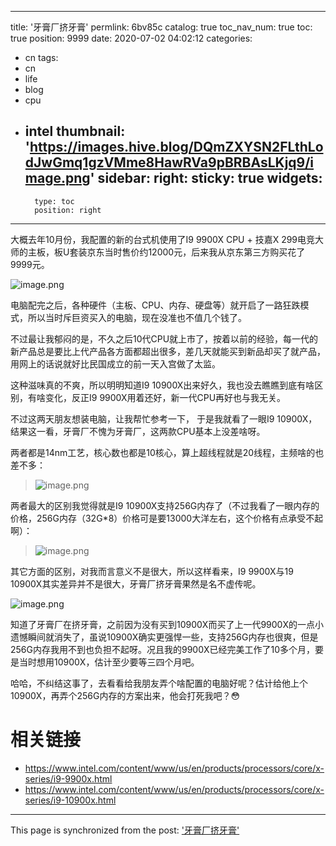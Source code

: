 
---
title: '牙膏厂挤牙膏'
permlink: 6bv85c
catalog: true
toc_nav_num: true
toc: true
position: 9999
date: 2020-07-02 04:02:12
categories:
- cn
tags:
- cn
- life
- blog
- cpu
- intel
thumbnail: 'https://images.hive.blog/DQmZXYSN2FLthLodJwGmq1gzVMme8HawRVa9pBRBAsLKjq9/image.png'
sidebar:
    right:
        sticky: true
widgets:
    -
        type: toc
        position: right
---


大概去年10月份，我配置的新的台式机使用了I9 9900X CPU + 技嘉X 299电竞大师的主板，板U套装京东当时售价约12000元，后来我从京东第三方购买花了9999元。


![image.png](https://images.hive.blog/DQmZXYSN2FLthLodJwGmq1gzVMme8HawRVa9pBRBAsLKjq9/image.png)


电脑配完之后，各种硬件（主板、CPU、内存、硬盘等）就开启了一路狂跌模式，所以当时斥巨资买入的电脑，现在没准也不值几个钱了。

不过最让我郁闷的是，不久之后10代CPU就上市了，按着以前的经验，每一代的新产品总是要比上代产品各方面都超出很多，差几天就能买到新品却买了就产品，用网上的话说就好比民国成立的前一天入宫做了太监。

这种滋味真的不爽，所以明明知道I9 10900X出来好久，我也没去瞧瞧到底有啥区别，有啥变化，反正I9 9900X用着还好，新一代CPU再好也与我无关。

不过这两天朋友想装电脑，让我帮忙参考一下， 于是我就看了一眼I9 10900X，结果这一看，牙膏厂不愧为牙膏厂，这两款CPU基本上没差啥呀。

两者都是14nm工艺，核心数也都是10核心，算上超线程就是20线程，主频啥的也差不多：
>![image.png](https://images.hive.blog/DQmbjRHXhD9H8AXGgfobKNc4ZJbxyD4VJ8v381f4BjJDn1G/image.png)

两者最大的区别我觉得就是I9 10900X支持256G内存了（不过我看了一眼内存的价格，256G内存（32G*8）价格可是要13000大洋左右，这个价格有点承受不起啊）：
>![image.png](https://images.hive.blog/DQmafGBRyxRnAeRjdKPmawMhGeVEW1CMPTFbKDdKSsz2CF3/image.png)

其它方面的区别，对我而言意义不是很大，所以这样看来，I9 9900X与19 10900X其实差异并不是很大，牙膏厂挤牙膏果然是名不虚传呢。


![image.png](https://images.hive.blog/DQmY6UPmrwjaqjuU1tJrXNFAmL833yrhzq4HdsTJXS1xLEe/image.png)

知道了牙膏厂在挤牙膏，之前因为没有买到10900X而买了上一代9900X的一点小遗憾瞬间就消失了，虽说10900X确实更强悍一些，支持256G内存也很爽，但是256G内存我用不到也负担不起呀。况且我的9900X已经完美工作了10多个月，要是当时想用10900X，估计至少要等三四个月吧。

哈哈，不纠结这事了，去看看给我朋友弄个啥配置的电脑好呢？估计给他上个10900X，再弄个256G内存的方案出来，他会打死我吧？😳

# 相关链接

* https://www.intel.com/content/www/us/en/products/processors/core/x-series/i9-9900x.html
* https://www.intel.com/content/www/us/en/products/processors/core/x-series/i9-10900x.html

- - -

This page is synchronized from the post: ['牙膏厂挤牙膏'](https://steemit.com/@oflyhigh/6bv85c)
